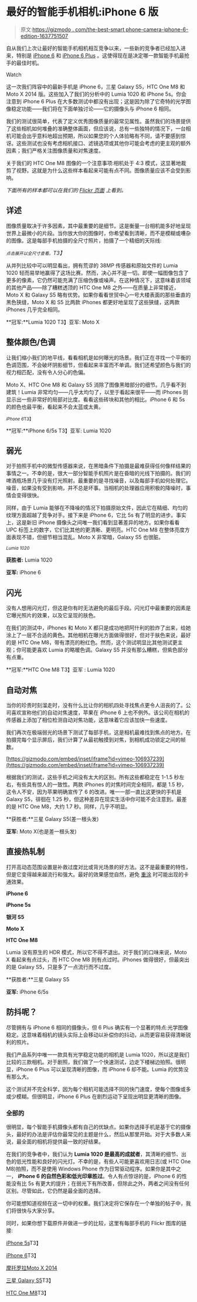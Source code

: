 # 最好的智能手机相机:iPhone 6 版

> 原文:[https://gizmodo . com/the-best-smart phone-camera-iphone-6-edition-1637751507](https://gizmodo.com/the-best-smartphone-camera-iphone-6-edition-1637751507)

自从我们上次让最好的智能手机相机相互竞争以来，一些新的竞争者已经加入进来，特别是 [iPhone 6](http://gizmodo.com/iphone-6-a-little-bit-bigger-a-whole-lot-better-1632406881) 和 [iPhone 6 Plus](http://gizmodo.com/iphone-6-plus-everything-you-need-to-know-about-apple-1632410303) 。这使得现在是决定哪一款智能手机最抢手的最佳时机。

Watch

这一次我们阵容中的最新手机是 iPhone 6，三星 Galaxy S5，HTC One M8 和 Moto X 2014 版。这些加入了我们的分析中的 Lumia 1020 和 iPhone 5s。你会注意到 iPhone 6 Plus 在大多数测试中都没有出现；这是因为除了它奇特的光学图像稳定功能——我们将在下面单独讨论——它的摄像头与 iPhone 6 相同。

我们的测试很简单，代表了定义优秀图像质量的最常见属性。虽然我们的场景提供了这些相机如何堆叠的准确整体画面，但应该说，总有一些独特的情况下，一台相机可能会出乎意料地超出预期，所以如果您的个人体验略有不同，请不要感到惊讶。这些测试也没有考虑相机接口、滤镜选项或其他你可能会考虑的更主观的额外因素；我们严格关注图像质量和对焦速度。

关于我们的 HTC One M8 图像的一个注意事项:相机处于 4:3 模式，这显著地裁剪了视野。这就是为什么这些样本看起来可能有点不同。图像质量应该不会受到影响。

*下面所有的样本都可以在我们的* [*Flickr 页面*](https://www.flickr.com/photos/gizmodo/sets/) *上看到。*

## 详述

图像质量取决于许多因素，其中最重要的是细节。这是衡量一台相机能多好地呈现世界上最微小的片段。当你放大你的图像时，你希望看到清晰，而不是模糊或嘈杂的图像。这是每部手机拍摄的全尺寸照片，拍摄了一个精细的天际线:

*<small>点击展开以全尺寸查看。</small>T3】*

从并列比较中可以明显看出，拥有荒谬的 38MP 传感器和原始文件的 Lumia 1020 轻而易举地赢得了这场比赛。然而，决心并不是一切。即使一幅图像包含了更多的像素，它仍然可能充满了压缩伪像或噪声。在这种情况下，这意味着该领域的其他产品——除了糟糕透顶的 HTC One M8 之外——在质量上非常接近，Moto X 和 Galaxy S5 略有优势。如果你看看世贸中心一号大楼表面的那些垂直的黑色狭缝，Moto X 和 S5 比两款 iPhones 都更好地呈现了这些狭缝，这两款 iPhones 几乎完全相同。

**冠军:**Lumia 1020
T3】亚军: Moto X

## 整体颜色/色调

让我们缩小我们的地平线，看看相机是如何曝光的场景。我们正在寻找一个平衡的色调范围，不会破坏阴影细节，但看起来丰富而不单调。我们还希望颜色与我们的视力相匹配，没有令人分心的色偏。

Moto X、HTC One M8 和 Galaxy S5 消除了图像黑暗部分的细节。几乎看不到建筑！Lumia 非常均匀——几乎太均匀了，以至于看起来很平——而 iPhones 则显示出一些非常好的局部对比度。看看这些砖块和其他的相比。iPhone 6 和 5s 的颜色也最平衡，看起来不会太蓝或太黄。

<small>*iPhone 6*T3】</small>

**冠军:**iPhone 6/5s
T3】亚军: Lumia 1020

## 弱光

对于拍照手机中的微型传感器来说，在黑暗条件下拍摄是最难获得任何像样结果的事情之一。不幸的是，很大一部分智能手机照片是在昏暗的光线下拍摄的。我们的啤酒瓶场景几乎没有灯光照射。最重要的是寻找噪音，以及每部手机如何处理它。噪音，如果没有受到影响，并不总是坏事。当相机的处理器应用积极的降噪时，事情会变得很快。

同样，由于 Lumia 能够在不降噪的情况下拍摄原始文件，因此它在精细、均匀的纹理方面超越了竞争对手。接下来是 iPhone 6，它比 5s 有了明显的进步。事实上，这是新旧 iPhone 摄像头之间唯一我们看到显著差异的地方。如果你看看 UPC 标签上的数字，它们比其他的更清晰、更明亮。HTC One M8 在整体亮度方面表现不错，但细节相当混乱。Moto X 非常暗，Galaxy S5 也很脏。

<small>*Lumia 1020*</small>

**获胜者:** Lumia 1020

**亚军:** iPhone 6

## 闪光

没有人想用闪光灯，但这是你有时无法避免的最后手段。闪光灯中最重要的因素是它曝光照片的效果，以及它呈现的肤色。

在我们的测试中，iPhones 和 Moto X 都只是成功地把阿什利的脸炸了出来，给她涂上了一层不合适的黄色。其他相机在曝光方面做得很好，但对于肤色来说，最好的是 HTC One M8，带有漂亮的粉红色。然而，这个测试明显比其他测试更主观；你可能更喜欢 Lumia 的略暖色调。Galaxy S5 并没有那么糟糕，但紫色部分有点重。

**冠军:**HTC One M8
T3】亚军 : Lumia 1020

## 自动对焦

当你的珍贵时刻溜走时，没有什么比让你的相机四处寻找焦点更令人沮丧的了。公司喜欢宣称他们的自动对焦速度，苹果在 iPhone 6 上也不例外。该公司在相机的传感器上添加了相位检测自动对焦功能，这意味着它应该加快一些速度。

我们再次在极端弱光的场景下测试了每部手机，这是相机最难找到焦点的地方。在拍摄完每个显示屏后，我们计算了从最初触摸到对焦，到相机成功锁定之间的帧数。

 [https://gizmodo.com/embed/inset/iframe?id=vimeo-106937239](https://gizmodo.com/embed/inset/iframe?id=vimeo-106937239) 

根据我们的测试，这些手机之间没有太大的区别。所有这些都稳定在 1-1.5 秒左右，有些具有惊人的一致性。两款 iPhones 的对焦时间完全相同，都是 1.5 秒，这令人不安，因为苹果明确宣传了 6 的改进。唯一一部一直比这更快的手机是 Galaxy S5，徘徊在 1.25 秒，但这种差异在现实生活中你可能不会注意到。最差的是 HTC One M8，大约 1.7 秒。同样，几乎不明显。

**获胜者:**三星 Galaxy S5(差一根头发)

**亚军:** Moto X(也是差一根头发)

## 直接热轧制

打开高动态范围设置是补救过度对比或背光场景的好方法。这不是最重要的特性，但是它变得越来越流行和强大。最好的效果感觉自然，避免 [重涂](http://reframe.gizmodo.com/enough-with-the-hdr-already-1589487629) 时可能出现的卡通效果。

**iPhone 6**

**iPhone 5s**

**银河 S5**

**Moto X**

**HTC One M8**

Lumia 没有原生的 HDR 模式，所以它不得不退出。对于我们的口味来说，Moto X 看起来有点过头，而 HTC One M8 则有点过时。iPhones 做得很好，但最突出的是 Galaxy S5，只是多了一点流行而不过度。

**获胜者:**三星 Galaxy S5

**亚军:** iPhone 6/5s

## 防抖呢？

尽管拥有与 iPhone 6 相同的摄像头，但 6 Plus 确实有一个显著的特点:光学图像稳定。这意味着相机的镜头实际上会移动以补偿你的抖动，从而更容易获得清晰锐利的照片。

我们产品系列中唯一一款具有光学稳定功能的相机是 Lumia 1020，所以这是我们比较的三款相机。对于剧照，我们做了一个快速测试，边走下楼梯边拍照。很明显，iPhone 6 Plus 可以呈现清晰的图像，而 iPhone 6 却不能。Lumia 的优势没有那么大。

这个测试并不完全科学，因为每个相机可能选择不同的快门速度，使每个图像或多或少模糊。但很明显，iPhone 6 Plus 在剧烈运动下呈现出明显更清晰的图像。

### 全部的

很明显，每个智能手机摄像头都有自己的优缺点。如果你选择手机是基于它的摄像头，最好的办法是评估你最常见的主题是什么，然后从那里开始。对于大多数人来说，最全面的相机将提供最一致的好结果。

在我们的竞争者中，我们认为 **Lumia 1020 是最高的成就者**，其清晰的细节、出色的低光性能和良好的闪光灯。不幸的是，有些人可能更喜欢用日志(或 HTC One M8)拍照，而不是使用 Windows Phone 作为日常驱动程序。如果你是其中之一， **iPhone 6 的自然色彩和低光印章胜过**。令人有点惊讶的是，iPhone 6 的性能没有比 5s 有更大的提升；在弱光下有所改善，但除此之外，两者之间没有任何区别。尽管如此，它仍然是最全面的选择。

你可能想知道视频在这一切中的权重。我们决定将它保存在一个单独的帖子中，我们将很快与大家分享。

同时，如果你想下载原件并做进一步的比较，这里有每部手机的 Flickr 图库的链接:

[iPhone 5s](https://www.flickr.com/photos/gizmodo/sets/72157647921048295/)T3】

[iPhone 6](https://www.flickr.com/photos/gizmodo/sets/72157647507393278/)T3】

[摩托罗拉](https://www.flickr.com/photos/gizmodo/sets/72157647496278497/)[Moto X 2014](https://www.flickr.com/photos/gizmodo/sets/72157647496278497/)

[三星 Galaxy S5](https://www.flickr.com/photos/gizmodo/sets/72157647901541211/)T3】

[HTC One M8](https://www.flickr.com/photos/gizmodo/sets/72157647855424156/)T3】